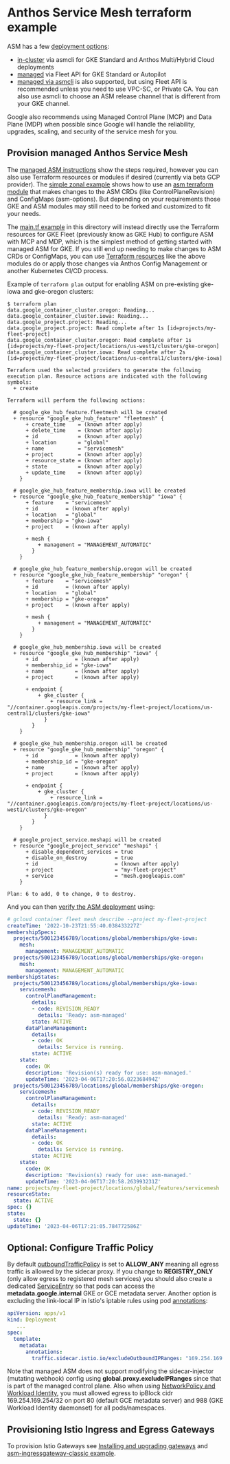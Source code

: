# Anthos Service Mesh terraform example

ASM has a few [deployment options](https://cloud.google.com/service-mesh/docs/overview#deployment_options):

* [in-cluster](https://cloud.google.com/service-mesh/docs/supported-features) via asmcli for GKE Standard and Anthos Multi/Hybrid Cloud deployments
* [managed](https://cloud.google.com/service-mesh/docs/managed/supported-features-mcp) via Fleet API for GKE Standard or Autopilot
* [managed via asmcli](https://cloud.google.com/service-mesh/docs/managed/provision-managed-anthos-service-mesh-asmcli) is also supported, but using Fleet API is recommended unless you need to use VPC-SC, or Private CA. You can also use asmcli to choose an ASM release channel that is different from your GKE channel.

Google also recommends using Managed Control Plane (MCP) and Data Plane (MDP) when possible since Google will handle the reliability, upgrades, scaling, and security of the service mesh for you.

## Provision managed Anthos Service Mesh

The [managed ASM instructions](https://cloud.google.com/service-mesh/docs/managed/provision-managed-anthos-service-mesh) show the steps required, however you can also use Terraform resources or modules if desired (currently via beta GCP provider). The [simple zonal example](https://github.com/terraform-google-modules/terraform-google-kubernetes-engine/tree/v25.0.0/examples/simple_zonal_with_asm) shows how to use an [asm terraform module](https://github.com/terraform-google-modules/terraform-google-kubernetes-engine/tree/v25.0.0/modules/asm) that makes changes to the ASM CRDs (like ControlPlaneRevision) and ConfigMaps (asm-options). But depending on your requirements those GKE and ASM modules may still need to be forked and customized to fit your needs.

The [main.tf example](./main.tf) in this directory will instead directly use the Terraform resources for GKE Fleet (previously know as GKE Hub) to configure ASM with MCP and MDP, which is the simplest method of getting started with managed ASM for GKE. If you still end up needing to make changes to ASM CRDs or ConfigMaps, you can use [Terraform resources](https://github.com/terraform-google-modules/terraform-google-kubernetes-engine/blob/e9a72cff0a8e7d35aaf84a7ca9d6788d02a864d4/modules/asm/main.tf#L44-L71) like the above modules do or apply those changes via Anthos Config Management or another Kubernetes CI/CD process.

Example of `terraform plan` output for enabling ASM on pre-existing gke-iowa and gke-oregon clusters:

```shell
$ terraform plan
data.google_container_cluster.oregon: Reading...
data.google_container_cluster.iowa: Reading...
data.google_project.project: Reading...
data.google_project.project: Read complete after 1s [id=projects/my-fleet-project]
data.google_container_cluster.oregon: Read complete after 1s [id=projects/my-fleet-project/locations/us-west1/clusters/gke-oregon]
data.google_container_cluster.iowa: Read complete after 2s [id=projects/my-fleet-project/locations/us-central1/clusters/gke-iowa]

Terraform used the selected providers to generate the following execution plan. Resource actions are indicated with the following
symbols:
  + create

Terraform will perform the following actions:

  # google_gke_hub_feature.fleetmesh will be created
  + resource "google_gke_hub_feature" "fleetmesh" {
      + create_time    = (known after apply)
      + delete_time    = (known after apply)
      + id             = (known after apply)
      + location       = "global"
      + name           = "servicemesh"
      + project        = (known after apply)
      + resource_state = (known after apply)
      + state          = (known after apply)
      + update_time    = (known after apply)
    }

  # google_gke_hub_feature_membership.iowa will be created
  + resource "google_gke_hub_feature_membership" "iowa" {
      + feature    = "servicemesh"
      + id         = (known after apply)
      + location   = "global"
      + membership = "gke-iowa"
      + project    = (known after apply)

      + mesh {
          + management = "MANAGEMENT_AUTOMATIC"
        }
    }

  # google_gke_hub_feature_membership.oregon will be created
  + resource "google_gke_hub_feature_membership" "oregon" {
      + feature    = "servicemesh"
      + id         = (known after apply)
      + location   = "global"
      + membership = "gke-oregon"
      + project    = (known after apply)

      + mesh {
          + management = "MANAGEMENT_AUTOMATIC"
        }
    }

  # google_gke_hub_membership.iowa will be created
  + resource "google_gke_hub_membership" "iowa" {
      + id            = (known after apply)
      + membership_id = "gke-iowa"
      + name          = (known after apply)
      + project       = (known after apply)

      + endpoint {
          + gke_cluster {
              + resource_link = "//container.googleapis.com/projects/my-fleet-project/locations/us-central1/clusters/gke-iowa"
            }
        }
    }

  # google_gke_hub_membership.oregon will be created
  + resource "google_gke_hub_membership" "oregon" {
      + id            = (known after apply)
      + membership_id = "gke-oregon"
      + name          = (known after apply)
      + project       = (known after apply)

      + endpoint {
          + gke_cluster {
              + resource_link = "//container.googleapis.com/projects/my-fleet-project/locations/us-west1/clusters/gke-oregon"
            }
        }
    }

  # google_project_service.meshapi will be created
  + resource "google_project_service" "meshapi" {
      + disable_dependent_services = true
      + disable_on_destroy         = true
      + id                         = (known after apply)
      + project                    = "my-fleet-project"
      + service                    = "mesh.googleapis.com"
    }

Plan: 6 to add, 0 to change, 0 to destroy.
```

And you can then [verify the ASM deployment](https://cloud.google.com/service-mesh/docs/managed/provision-managed-anthos-service-mesh#verify_the_control_plane_has_been_provisioned) using:

```yaml
# gcloud container fleet mesh describe --project my-fleet-project
createTime: '2022-10-23T21:55:40.038433227Z'
membershipSpecs:
  projects/500123456789/locations/global/memberships/gke-iowa:
    mesh:
      management: MANAGEMENT_AUTOMATIC
  projects/500123456789/locations/global/memberships/gke-oregon:
    mesh:
      management: MANAGEMENT_AUTOMATIC
membershipStates:
  projects/500123456789/locations/global/memberships/gke-iowa:
    servicemesh:
      controlPlaneManagement:
        details:
        - code: REVISION_READY
          details: 'Ready: asm-managed'
        state: ACTIVE
      dataPlaneManagement:
        details:
        - code: OK
          details: Service is running.
        state: ACTIVE
    state:
      code: OK
      description: 'Revision(s) ready for use: asm-managed.'
      updateTime: '2023-04-06T17:20:56.022368494Z'
  projects/500123456789/locations/global/memberships/gke-oregon:
    servicemesh:
      controlPlaneManagement:
        details:
        - code: REVISION_READY
          details: 'Ready: asm-managed'
        state: ACTIVE
      dataPlaneManagement:
        details:
        - code: OK
          details: Service is running.
        state: ACTIVE
    state:
      code: OK
      description: 'Revision(s) ready for use: asm-managed.'
      updateTime: '2023-04-06T17:20:58.263993231Z'
name: projects/my-fleet-project/locations/global/features/servicemesh
resourceState:
  state: ACTIVE
spec: {}
state:
  state: {}
updateTime: '2023-04-06T17:21:05.784772586Z'
```

## Optional: Configure Traffic Policy
By default [outboundTrafficPolicy](https://cloud.google.com/service-mesh/docs/managed/enable-managed-anthos-service-mesh-optional-features#outbound_traffic_policy) is set to **ALLOW_ANY** meaning all egress traffic is allowed by the sidecar proxy. If you change to **REGISTRY_ONLY** (only allow egress to registered mesh services) you should also create a dedicated [ServiceEntry](./metadata-google-internal.yaml) so that pods can access the **metadata.google.internal** GKE or GCE metadata server. Another option is excluding the link-local IP in Istio's iptable rules using pod [annotations](https://cloud.google.com/kubernetes-engine/docs/troubleshooting/troubleshooting-security#fails):

```yaml
apiVersion: apps/v1
kind: Deployment
   ...
spec:
  template:
    metadata:
      annotations:
        traffic.sidecar.istio.io/excludeOutboundIPRanges: "169.254.169.254/32"
```

Note that managed ASM does not support modifying the sidecar-injector (mutating webhook) config using **global.proxy.excludeIPRanges** since that is part of the managed control plane. Also when using [NetworkPolicy and Workload Identity](https://cloud.google.com/kubernetes-engine/docs/concepts/workload-identity#metadata_server), you must allowed egress to ipBlock cidr 169.254.169.254/32 on port 80 (default GCE metadata server) and 988 (GKE Workload Identity daemonset) for all pods/namespaces.

## Provisioning Istio Ingress and Egress Gateways

To provision Istio Gateways see [Installing and upgrading gateways](https://cloud.google.com/service-mesh/docs/gateways) and [asm-ingressgateway-classic example](../asm-ingressgateway-classic/).
